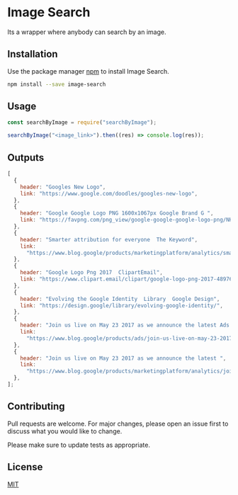 # Image Search

Its a wrapper where anybody can search by an image.

## Installation

Use the package manager [npm](https://www.npmjs.com/) to install Image Search.

```bash
npm install --save image-search
```

## Usage

```javascript
const searchByImage = require("searchByImage");

searchByImage("<image_link>").then((res) => console.log(res));
```

## Outputs

```javascript
[
  {
    header: "Googles New Logo",
    link: "https://www.google.com/doodles/googles-new-logo",
  },
  {
    header: "Google Google Logo PNG 1600x1067px Google Brand G ",
    link: "https://favpng.com/png_view/google-google-google-logo-png/NHaPBUJP",
  },
  {
    header: "Smarter attribution for everyone  The Keyword",
    link:
      "https://www.blog.google/products/marketingplatform/analytics/smarter-attribution-for-everyone-pmm",
  },
  {
    header: "Google Logo Png 2017  ClipartEmail",
    link: "https://www.clipart.email/clipart/google-logo-png-2017-489768.html",
  },
  {
    header: "Evolving the Google Identity  Library  Google Design",
    link: "https://design.google/library/evolving-google-identity/",
  },
  {
    header: "Join us live on May 23 2017 as we announce the latest Ads ",
    link:
      "https://www.blog.google/products/ads/join-us-live-on-may-23-2017-as-we_20",
  },
  {
    header: "Join us live on May 23 2017 as we announce the latest ",
    link:
      "https://www.blog.google/products/marketingplatform/analytics/join-us-live-on-may-23-2017-as-we",
  },
];
```

## Contributing

Pull requests are welcome. For major changes, please open an issue first to discuss what you would like to change.

Please make sure to update tests as appropriate.

## License

[MIT](https://choosealicense.com/licenses/mit/)
